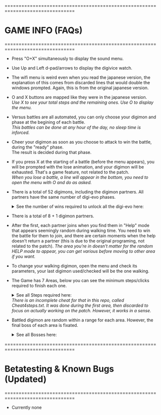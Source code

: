 ===============================================================================
#                                   GAME INFO (FAQs)
===============================================================================

- Press "O+X" simultaneously to display the sound menu.

- Use Up and Left d-pad/arrows to display the digivice watch.

- The wifi menu is weird even when you read the japanese version, the explanation of this comes from 
discarded lines that would double the windows prompted. Again, this is from the original japanese version. 

- O and X buttons are mapped like they were in the japanese version.  
*Use X to see your total steps and the remaining ones. Use O to display the menu.*

- Versus battles are all automated, you can only choose your digimon and phase at the begining of each battle.  
*This battles can be done at any hour of the day, no sleep time is inforced.*

- Cheer your digimon as soon as you choose to attack to win the battle, during the "ready" phase.  
The result is decided during that phase.

- If you press X at the starting of a battle (before the menu appears), you will be prompted with the lose 
animation, and your digimon will be exhausted. That's a game feature, not related to the patch.  
*When you lose a battle, a line will appear in the bottom, you need to open the menu with O and do as asked.*

- There is a total of 52 digimons, including the digimon partners. All partners have the same number of 
digi-evo phases.<details><summary>See the number of wins required to unlock all the digi-evo here:</summary>
10 > 15 > 20 </details> 

- There is a total of 8 + 1 digimon partners.

- After the first, each partner joins when you find them in "Help" mode that appears seemingly random during 
walking time. You need to win the battle for them to join, and there are certain moments when the help doesn't 
return a partner (this is due to the original programing, not related to the patch).
*The area you're in doesn't matter for the random HELP mode to appear, you can get various before moving to other area 
if you want.*

- To change your walking digimon, open the menu and check its parameters, your last digimon used/checked will be 
the one walking.

- The Game has 7 Areas, below you can see the minimum steps/clicks required to finish each one.<details><summary>
See all Steps required here:</summary>10 000 > 12 000 > 14 000 > 16 000 > 18 000 > 20 000 > 22 000</details> 
*There is an incomplete cheat for that in this repo, called Cheat4steps.txt. It was done during the first area, then 
 discarded to focus on actually working on the patch. However, it works in a sense.* 

- Battled digimon are random within a range for each area. However, the final boss of each area is 
fixated.<details><summary>See all Bosses here:</summary>Kuwagamon > Devimon > Etemon > Metaltyranomon > 
  MetalSeadramon > Megadramon > Mugendramon & Apocalymon</details> 

===============================================================================
#                    Betatesting & Known Bugs (Updated)
===============================================================================

- Currently none

